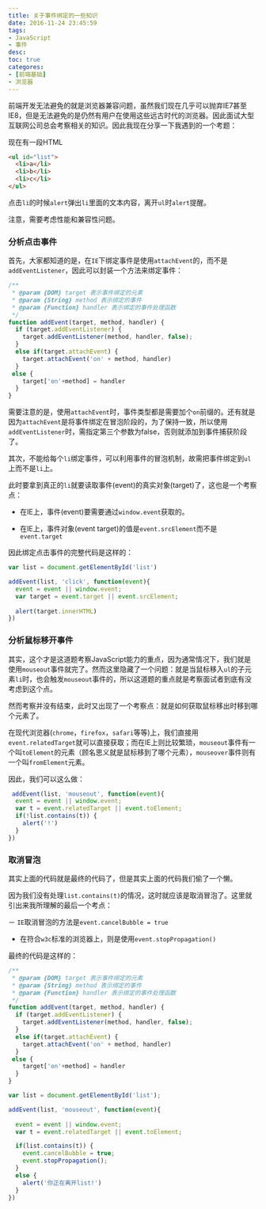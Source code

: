 ```yaml
---
title: 关于事件绑定的一些知识
date: 2016-11-24 23:45:59
tags:
- JavaScript
- 事件
desc:
toc: true
categores:
- [前端基础]
- 浏览器
---
```


前端开发无法避免的就是浏览器兼容问题，虽然我们现在几乎可以抛弃IE7甚至IE8，但是无法避免的是仍然有用户在使用这些远古时代的浏览器。因此面试大型互联网公司总会考察相关的知识。因此我现在分享一下我遇到的一个考题：

<!-- more -->

现在有一段HTML

```html
<ul id="list">
  <li>a</li>
  <li>b</li>
  <li>c</li>
</ul>
```

点击`li`的时候`alert`弹出`li`里面的文本内容，离开`ul`时`alert`提醒。

注意，需要考虑性能和兼容性问题。

### 分析点击事件

首先，大家都知道的是，在`IE`下绑定事件是使用`attachEvent`的，而不是`addEventListener`，因此可以封装一个方法来绑定事件：

```js
/**
 * @param {DOM} target 表示事件绑定的元素
 * @param {String} method 表示绑定的事件
 * @param {Function} handler 表示绑定的事件处理函数
 */
function addEvent(target, method, handler) {
  if (target.addEventListener) {
    target.addEventListener(method, handler, false);
  }
  else if(target.attachEvent) {
    target.attachEvent('on' + method, handler)
  }
 else {
    target['on'+method] = handler
  }
}
```

需要注意的是，使用`attachEvent`时，事件类型都是需要加个`on`前缀的。还有就是因为`attachEvent`是将事件绑定在冒泡阶段的，为了保持一致，所以使用`addEventListener`时，需指定第三个参数为false，否则就添加到事件捕获阶段了。

其次，不能给每个`li`绑定事件，可以利用事件的冒泡机制，故需把事件绑定到`ul`上而不是`li`上。

此时要拿到真正的`li`就要读取事件(event)的真实对象(target)了，这也是一个考察点：

- 在IE上，事件(event)要需要通过`window.event`获取的。

- 在IE上，事件对象(event target)的值是`event.srcElement`而不是`event.target`

因此绑定点击事件的完整代码是这样的：

```js
var list = document.getElementById('list')

addEvent(list, 'click', function(event){
  event = event || window.event;
  var target = event.target || event.srcElement;
  
  alert(target.innerHTML)
})
```

### 分析鼠标移开事件

其实，这个才是这道题考察JavaScript能力的重点，因为通常情况下，我们就是使用`mouseout`事件就完了。然而这里隐藏了一个问题：就是当鼠标移入`ul`的子元素`li`时，也会触发`mouseout`事件的，所以这道题的重点就是考察面试者到底有没考虑到这个点。

然而考察并没有结束，此时又出现了一个考察点：就是如何获取鼠标移出时移到哪个元素了。

在现代浏览器(`chrome`，`firefox`，`safari`等等)上，我们直接用`event.relatedTarget`就可以直接获取；而在IE上则比较繁琐，`mouseout`事件有一个叫`toElement`的元素（顾名思义就是鼠标移到了哪个元素），`mouseover`事件则有一个叫`fromElement`元素。

因此，我们可以这么做：

```js
 addEvent(list, 'mouseout', function(event){
  event = event || window.event;
  var t = event.relatedTarget || event.toElement;
  if(!list.contains(t)) {
    alert('!')
  }
})
```

### 取消冒泡

其实上面的代码就是最终的代码了，但是其实上面的代码我们偷了一个懒。

因为我们没有处理`list.contains(t)`的情况，这时就应该是取消冒泡了。这里就引出来我所理解的最后一个考点：

－ `IE`取消冒泡的方法是`event.cancelBubble = true`

- 在符合`w3c`标准的浏览器上，则是使用`event.stopPropagation()`

最终的代码是这样的：

```js
/**
 * @param {DOM} target 表示事件绑定的元素
 * @param {String} method 表示绑定的事件
 * @param {Function} handler 表示绑定的事件处理函数
 */
function addEvent(target, method, handler) {
  if (target.addEventListener) {
    target.addEventListener(method, handler, false);
  }
  else if(target.attachEvent) {
    target.attachEvent('on' + method, handler)
  }
 else {
    target['on'+method] = handler
  }
}

var list = document.getElementById('list');

addEvent(list, 'mouseout', function(event){
  
  event = event || window.event;
  var t = event.relatedTarget || event.toElement;

  if(list.contains(t)) {
    event.cancelBubble = true;
    event.stopPropagation();
  }
  else {
    alert('你正在离开list!')
  }
})
```
